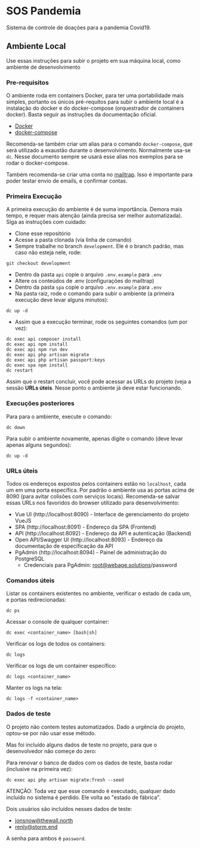 # SOS Pandemia

Sistema de controle de doações para a pandemia Covid19.

## Ambiente Local

Use essas instruções para subir o projeto em sua máquina local, como ambiente de desenvolvimento

### Pre-requisitos

O ambiente roda em containers Docker, para ter uma portabilidade mais simples, portanto os únicos pré-requitos para
 subir o ambiente local é a instalação do docker e do docker-compose (orquestrador de containers docker). Basta
  seguir as instruções da documentação oficial.
 
- [Docker](https://docs.docker.com/install/)
- [docker-compose](https://docs.docker.com/compose/install/)

Recomenda-se também criar um alias para o comando `docker-compose`, que será utilizado a exaustão durante o
desenvolvimento. Normalmente usa-se `dc`. Nesse documento sempre se usará esse alias nos exemplos para se rodar o
docker-compose.

Também recomenda-se criar uma conta no [mailtrap](https://mailtrap.io). Isso é importante para poder testar envio de
 emails, e confirmar contas.

### Primeira Execução

A primeira execução do ambiente é de suma importância. Demora mais tempo, e requer mais atenção (ainda precisa ser
 melhor automatizada). Siga as instruções com cuidado:

- Clone esse repositório
- Acesse a pasta clonada (via linha de comando)
- Sempre trabalhe no branch `development`. Ele é o branch padrão, mas caso não esteja nele, rode: 
```
git checkout development
```
- Dentro da pasta `api` copie o arquivo `.env.example` para `.env`
- Altere os conteúdos de .env (configurações do mailtrap)
- Dentro da pasta `spa` copie o arquivo `.env.example` para `.env`
- Na pasta raiz, rode o comando para subir o ambiente (a primeira execução deve levar alguns minutos):
```
dc up -d
```
- Assim que a execução terminar, rode os seguintes comandos (um por vez):
```
dc exec api composer install
dc exec api npm install
dc exec api npm run dev
dc exec api php artisan migrate
dc exec api php artisan passport:keys
dc exec spa npm install
dc restart
```

Assim que o restart concluir, você pode acessar as URLs do projeto (veja a sessão **URLs úteis**. Nesse ponto o
ambiente já deve estar funcionando.

### Execuções posteriores

Para para o ambiente, execute o comando:
```
dc down
```

Para subir o ambiente novamente, apenas digite o comando (deve levar apenas alguns segundos):
```
dc up -d
```

### URLs úteis

Todos os endereços expostos pelos containers estão no `localhost`, cada um em uma porta específica. Por padrão o
 ambiente usa as portas acima de 8090 (para avitar colisões com serviços locais). Recomenda-se salvar essas URLs nos
  favoridos do browser utilizado para desenvolvimento:

- Vue UI (http://localhost:8090) - Interface de gerenciamento do projeto VueJS
- SPA (http://localhost:8091) - Endereço da SPA (Frontend)
- API (http://localhost:8092) - Endereço da API e autenticação (Backend)
- Open API/Swagger UI (http://localhost:8093) - Endereço da documentação de especificação da API
- PgAdmin (http://localhost:8094) - Painel de administração do PostgreSQL
    - Credenciais para PgAdmin: root@webage.solutions/password

### Comandos úteis

Listar os containers existentes no ambiente, verificar o estado de cada um, e portas redirecionadas:
```
dc ps
```

Acessar o console de qualquer container:
```
dc exec <container_name> [bash|sh]
```

Verificar os logs de todos os containers:
```
dc logs
```

Verificar os logs de um container específico:
```
dc logs <container_name>
```

Manter os logs na tela:
```
dc logs -f <container_name>
```
 
### Dados de teste

O projeto não contem testes automatizados. Dado a urgência do projeto, optou-se por não usar esse método.

Mas foi incluído alguns dados de teste no projeto, para que o desenvolvedor não começe do zero:

Para renovar o banco de dados com os dados de teste, basta rodar (inclusive na primeira vez):
```
dc exec api php artisan migrate:fresh --seed
```

ATENÇÃO: Toda vez que esse comando é executado, qualquer dado incluído no sistema é perdido. Ele volta ao "estado de 
fábrica".

Dois usuários são incluídos nesses dados de teste:
- jonsnow@thewall.north
- renly@storm.end

A senha para ambos é `password`.



